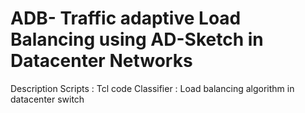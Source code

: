 # ADB- Traffic adaptive Load Balancing using AD-Sketch in Datacenter Networks

Description
Scripts : Tcl code
Classifier : Load balancing algorithm in datacenter switch

